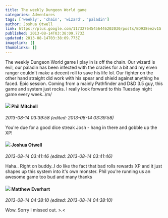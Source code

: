 ```yaml
---
title: The weekly Dungeon World game
categories: Adventures
tags: ['weekly', 'chain', 'wizard', 'paladin']
author: Joshua Otwell
link: https://plus.google.com/117327645456446202030/posts/ED938eezv1G
published: 2013-08-14T03:38:09.773Z
updated: 2013-08-14T03:38:09.773Z
imagelink: []
thumblinks: []
---
```


The weekly Dungeon World game I play in is off the chain. Our wizard is evil, our paladin has been infected with the crazies for a bit and my elven ranger couldn&#39;t make a decent roll to save his life lol. Our fighter on the other hand straight did work with his spear and shield against anything he faced. Epic session. Coming from a mainly Pathfinder and D&amp;D 3.5 guy, this game and system just rocks. I really look forward to this Tuesday night game every week..\m/
<div id='comment z12hwjyratyiwlz2i23wy1cxhnuvhlj3o'>
  <h4><img src='{{site.baseurl}}//images/avatars/101592849302751864503_photo.jpg'> Phil Mitchell</h4>
      <p><cite>2013-08-14 03:39:58 (edited: 2013-08-14 03:39:58)</cite></p>
        <p>You&#39;re due for a good dice streak Josh - hang in there and gobble up the XP!</p>
</div>
        

<div id='comment z12hwjyratyiwlz2i23wy1cxhnuvhlj3o'>
  <h4><img src='{{site.baseurl}}//images/avatars/117327645456446202030_photo.jpg'> Joshua Otwell</h4>
      <p><cite>2013-08-14 03:41:46 (edited: 2013-08-14 03:41:46)</cite></p>
        <p>Haha.. Right on buddy..I do like the fact that bad rolls rewards XP and it just shapes up this system into it&#39;s own monster. Phil you&#39;re running us an awesome game too bud and many thanks</p>
</div>
        

<div id='comment z12hwjyratyiwlz2i23wy1cxhnuvhlj3o'>
  <h4><img src='{{site.baseurl}}//images/avatars/115610991532630554135_photo.jpg'> Matthew Everhart</h4>
      <p><cite>2013-08-14 04:38:10 (edited: 2013-08-14 04:38:10)</cite></p>
        <p>Wow. Sorry I missed out. &gt;.&lt;</p>
</div>
        